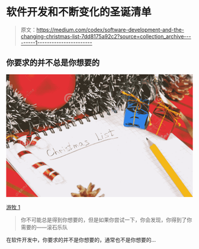 # 软件开发和不断变化的圣诞清单

> 原文：<https://medium.com/codex/software-development-and-the-changing-christmas-list-7dd8175a92c2?source=collection_archive---------1----------------------->

## 你要求的并不总是你想要的

![](img/00e38632974e7c7ef5b97dfe81682fc7.png)

[游牧 1](https://www.dreamstime.com/nomadsoul1_info)

> 你不可能总是得到你想要的，但是如果你尝试一下，你会发现，你得到了你需要的——滚石乐队

在软件开发中，你要求的并不是你想要的，通常也不是你想要的…